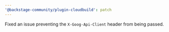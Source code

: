 ```yaml
---
'@backstage-community/plugin-cloudbuild': patch
---
```


Fixed an issue preventing the `X-Goog-Api-Client` header from being passed.
